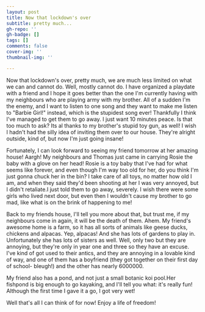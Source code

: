 ```yaml
---
layout: post
title: Now that lockdown's over
subtitle: pretty much...
gh-repo: ''
gh-badge: []
tags: []
comments: false
cover-img: ''
thumbnail-img: ''

---
```

Now that lockdown's over, pretty much, we are much less limited on what we can and cannot do. Well, mostly cannot do. I have organized a playdate with a friend and I hope it goes better than the one I'm currently having with my neighbours who are playing army with my brother. All of a sudden I'm the enemy, and I want to listen to one song and they want to make me listen to "Barbie Girl!" instead, which is the stupidest song ever! Thankfully I think I've managed to get them to go away. I just want 10 minutes peace. Is that too much to ask? Its al thanks to my brother's stupid toy gun, as well! I wish I hadn't had the silly idea of inviting them over to our house. They're alright outside, kind of, but now I'm just going insane!

Fortunately, I can look forward to seeing my friend tomorrow at her amazing house! Aargh! My neighbours and Thomas just came in carrying Rosie the baby with a glove on her head! Rosie is a toy baby that I've had for what seems like forever, and even though I'm way too old for her, do you think I'm just gonna chuck her in the bin? I take care of all toys, no matter how old I am, and when they said they'd been shooting at her I was very annoyed, but I didn't retaliate.I just told them to go away, severely. I wish there were some girls who lived next door, but even then I wouldn't cause my brother to go mad, like what is on the brink of happening to me!

Back to my friends house, I'll tell you more about that, but trust me, if my neighbours come in again, it will be the death of them. Ahem. My friend's awesome home is a farm, so it has all sorts of animals like geese ducks, chickens and alpacas. Yep, alpacas! And she has lots of gardens to play in. Unfortunately she has lots of sisters as well. Well, only two but they are annoying, but they're only in year one and three so they have an excuse. I've kind of got used to their antics, and they are annoying in a lovable kind of way, and one of them has a boyfriend (they got together on their first day of school- bleugh!) and the other has nearly 6000000.

My friend also has a pond, and not just a small botanic koi pool.Her fishpond is big enough to go kayaking, and I'll tell you what: it's really fun! Although the first time I gave it a go, I got very wet!

Well that's all I can think of for now! Enjoy a life of freedom!